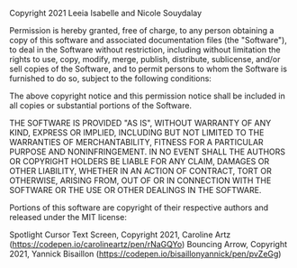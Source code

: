 Copyright 2021 Leeia Isabelle and Nicole Souydalay

Permission is hereby granted, free of charge, to any person obtaining a copy of this software and associated documentation files (the "Software"), to deal in the Software without restriction, including without limitation the rights to use, copy, modify, merge, publish, distribute, sublicense, and/or sell copies of the Software, and to permit persons to whom the Software is furnished to do so, subject to the following conditions:

The above copyright notice and this permission notice shall be included in all copies or substantial portions of the Software.

THE SOFTWARE IS PROVIDED "AS IS", WITHOUT WARRANTY OF ANY KIND, EXPRESS OR IMPLIED, INCLUDING BUT NOT LIMITED TO THE WARRANTIES OF MERCHANTABILITY, FITNESS FOR A PARTICULAR PURPOSE AND NONINFRINGEMENT. IN NO EVENT SHALL THE AUTHORS OR COPYRIGHT HOLDERS BE LIABLE FOR ANY CLAIM, DAMAGES OR OTHER LIABILITY, WHETHER IN AN ACTION OF CONTRACT, TORT OR OTHERWISE, ARISING FROM, OUT OF OR IN CONNECTION WITH THE SOFTWARE OR THE USE OR OTHER DEALINGS IN THE SOFTWARE.

Portions of this software are copyright of their respective authors and released
under the MIT license:

Spotlight Cursor Text Screen, Copyright 2021, Caroline Artz (https://codepen.io/carolineartz/pen/rNaGQYo)
Bouncing Arrow, Copyright 2021, Yannick Bisaillon (https://codepen.io/bisaillonyannick/pen/pvZeGg)